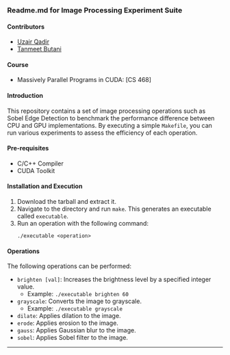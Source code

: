 ### Readme.md for Image Processing Experiment Suite
#### Contributors
- [Uzair Qadir](mailto:uzairqadir2020@u.northwestern.edu)
- [Tanmeet Butani](mailto:tanmeetbutani2024@u.northwestern.edu)

#### Course
- Massively Parallel Programs in CUDA: [CS 468]
#### Introduction
This repository contains a set of image processing operations such as Sobel Edge Detection to benchmark the performance difference between CPU and GPU implementations. By executing a simple `Makefile`, you can run various experiments to assess the efficiency of each operation. 

#### Pre-requisites
- C/C++ Compiler
- CUDA Toolkit

#### Installation and Execution
1. Download the tarball and extract it.
2. Navigate to the directory and run `make`. This generates an executable called `executable`.
3. Run an operation with the following command:
    ```
    ./executable <operation>
    ```
#### Operations
The following operations can be performed:
- `brighten [val]`: Increases the brightness level by a specified integer value.
  - Example: `./executable brighten 60`
- `grayscale`: Converts the image to grayscale.
  - Example: `./executable grayscale`
- `dilate`: Applies dilation to the image.
- `erode`: Applies erosion to the image.
- `gauss`: Applies Gaussian blur to the image.
- `sobel`: Applies Sobel filter to the image.



---

